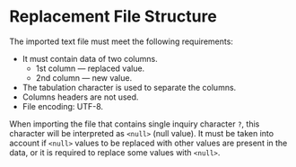 # Replacement File Structure

The imported text file must meet the following requirements:

* It must contain data of two columns.
   * 1st column — replaced value.
   * 2nd column — new value.
* The tabulation character is used to separate the columns.
* Columns headers are not used.
* File encoding: UTF-8.

When importing the file that contains single inquiry character `?`, this character will be interpreted as `<null>` (null value). It must be taken into account if `<null>` values to be replaced with other values are present in the data, or it is required to replace some values with `<null>`.

